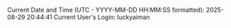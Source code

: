 Current Date and Time (UTC - YYYY-MM-DD HH:MM:SS formatted): 2025-08-29 20:44:41
Current User's Login: luckyaiman
